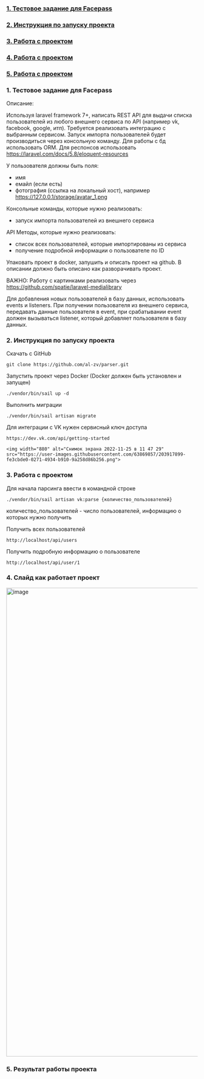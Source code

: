 ### [1. Тестовое задание для Facepass](#1)
### [2. Инструкция по запуску проекта](#2)
### [3. Работа с проектом](#3)
### [4. Работа с проектом](#4)
### [5. Работа с проектом](#5)

### <a name="1">1. Тестовое задание для Facepass</a>

Описание:

Используя laravel framework 7+, написать REST API для выдачи списка пользователей из любого внешнего сервиса по API (например vk, facebook, google, итп). Требуется реализовать интеграцию с выбранным сервисом. Запуск импорта пользователей будет производиться через консольную команду. Для работы с бд использовать ORM.  Для респонсов использовать https://laravel.com/docs/5.8/eloquent-resources

У пользователя должны быть поля:
-	имя
-	емайл (если есть)
-	фотография (ссылка на локальный хост), например https://127.0.0.1/storage/avatar_1.png

Консольные команды, которые нужно реализовать:
-	запуск импорта пользователей из внешнего сервиса

API Методы, которые нужно реализовать:
-	список всех пользователей, которые импортированы из сервиса
-	получение подробной информации о пользователе по ID

Упаковать проект в docker, запушить и описать проект на github. В описании должно быть описано как разворачивать проект.

ВАЖНО: Работу с картинками реализовать через https://github.com/spatie/laravel-medialibrary 

Для добавления новых пользователей в базу данных, использовать events и listeners. При получении пользователя из внешнего сервиса, передавать данные пользователя в event, при срабатывании event должен вызываться listener, который добавляет пользователя в базу данных. 

### <a name="2">2. Инструкция по запуску проекта</a>

Скачать с GitHub

    git clone https://github.com/al-zv/parser.git
    
Запустить проект через Docker (Docker должен быть установлен и запущен)

    ./vendor/bin/sail up -d

Выполнить миграции

    ./vendor/bin/sail artisan migrate
    
Для интеграции с VK нужен сервисный ключ доступа

    https://dev.vk.com/api/getting-started
    
    <img width="880" alt="Снимок экрана 2022-11-25 в 11 47 29" src="https://user-images.githubusercontent.com/63869857/203917899-fe3cbde0-0271-4934-b910-9a258d86b256.png">

### <a name="3">3. Работа с проектом</a> 

Для начала парсинга ввести в командной строке

    ./vendor/bin/sail artisan vk:parse {количество_пользователей}
    
количество_пользователей - число пользователей, информацию о которых нужно получить

Получить всех пользователей

    http://localhost/api/users
    
Получить подробную информацию о пользователе
    
    http://localhost/api/user/1

### <a name="4">4. Слайд как работает проект</a> 

<img width="1233" alt="image" src="https://user-images.githubusercontent.com/63869857/203923465-7f71c623-eacc-4a23-910b-69bf78920b6b.png">

### <a name="5">5. Результат работы проекта</a> 

